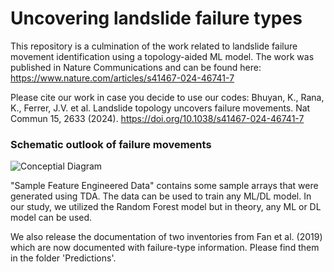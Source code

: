 # Uncovering landslide failure types

This repository is a culmination of the work related to landslide failure movement identification using a topology-aided ML model. The work was published in Nature Communications and can be found here: https://www.nature.com/articles/s41467-024-46741-7

Please cite our work in case you decide to use our codes:
Bhuyan, K., Rana, K., Ferrer, J.V. et al. Landslide topology uncovers failure movements. Nat Commun 15, 2633 (2024). https://doi.org/10.1038/s41467-024-46741-7

### Schematic outlook of failure movements
![Conceptial Diagram](https://github.com/kushanavbhuyan/Uncovering-landslide-failure-types/blob/main/misc/Figure%201.png)

"Sample Feature Engineered Data" contains some sample arrays that were generated using TDA. The data can be used to train any ML/DL model. In our study, we utilized the Random Forest model but in theory, any ML or DL model can be used.

We also release the documentation of two inventories from Fan et al. (2019) which are now documented with failure-type information. Please find them in the folder 'Predictions'.
